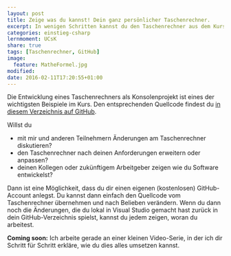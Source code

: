 ```yaml
---
layout: post
title: Zeige was du kannst! Dein ganz persönlicher Taschenrechner.
excerpt: In wenigen Schritten kannst du den Taschenrechner aus dem Kurs auf GitHub weiter entwickeln.
categories: einstieg-csharp
lernmoment: UCsK
share: true
tags: [Taschenrechner, GitHub]
image:
  feature: MatheFormel.jpg
modified:
date: 2016-02-11T17:20:55+01:00
---
```


Die Entwicklung eines Taschenrechners als Konsolenprojekt ist eines der wichtigsten Beispiele im Kurs. Den entsprechenden Quellcode findest du <a href="https://github.com/LernMoment/einstieg-csharp-taschenrechner" target="_blank">in diesem Verzeichnis auf GitHub</a>.

Willst du

- mit mir und anderen Teilnehmern Änderungen am Taschenrechner diskutieren?
- den Taschenrechner nach deinen Anforderungen erweitern oder anpassen?
- deinen Kollegen oder zukünftigem Arbeitgeber zeigen wie du Software entwickelst?

Dann ist eine Möglichkeit, dass du dir einen eigenen (kostenlosen) GitHub-Account anlegst. Du kannst dann einfach den Quellcode vom Taschenrechner übernehmen und nach Belieben verändern. Wenn du dann noch die Änderungen, die du lokal in Visual Studio gemacht hast zurück in dein GitHub-Verzeichnis spielst, kannst du jedem zeigen, woran du arbeitest.

**Coming soon:** Ich arbeite gerade an einer kleinen Video-Serie, in der ich dir Schritt für Schritt erkläre, wie du dies alles umsetzen kannst.
